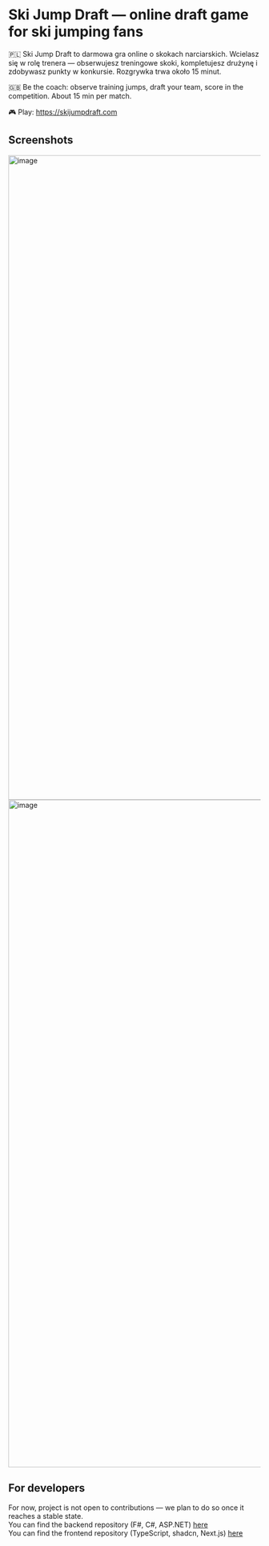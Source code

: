 # Ski Jump Draft — online draft game for ski jumping fans

🇵🇱 Ski Jump Draft to darmowa gra online o skokach narciarskich. Wcielasz się w rolę trenera — obserwujesz treningowe skoki, kompletujesz drużynę i zdobywasz punkty w konkursie.
Rozgrywka trwa około 15 minut.

🇬🇧 Be the coach: observe training jumps, draft your team, score in the competition. About 15 min per match.

🎮 Play: https://skijumpdraft.com  

## Screenshots
<img width="2317" height="1288" alt="image" src="https://github.com/user-attachments/assets/5d378f35-9384-457c-a18a-5e33437546ab" />
<img width="2519" height="1334" alt="image" src="https://github.com/user-attachments/assets/01e1d16d-55b8-4e79-8fbb-9ffc46fedfa1" />


## For developers
For now, project is not open to contributions — we plan to do so once it reaches a stable state.<br>
You can find the backend repository (F#, C#, ASP.NET) [here](https://github.com/Ski-Jump-Draft/backend)<br>
You can find the frontend repository (TypeScript, shadcn, Next.js) [here](https://github.com/Ski-Jump-Draft/frontend)<br>

